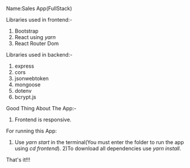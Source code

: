 <!-- Read This Before Starting An App -->

Name:Sales App(FullStack)

Libraries used in frontend:-

1) Bootstrap
2) React using *yarn*
3) React Router Dom

Libraries used in backend:-

1) express
2) cors
3) jsonwebtoken
4) mongoose
5) dotenv
6) bcrypt.js

Good Thing About The App:-
1) Frontend is responsive.

For running this App:

1) Use *yarn start* in the terminal(You must enter the folder to run the app using *cd frontend*).
2)To download all dependencies use *yarn install*.

That's it!!!